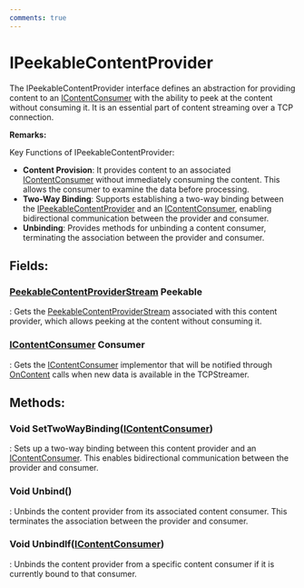 ```yaml
---
comments: true
---
```

# IPeekableContentProvider

The IPeekableContentProvider interface defines an abstraction for providing content to an [IContentConsumer](IContentConsumer.md) with the ability to peek at the content without consuming it. It is an essential part of content streaming over a TCP connection. 

**Remarks:**

Key Functions of IPeekableContentProvider: 

- **Content Provision**: It provides content to an associated [IContentConsumer](IContentConsumer.md) without immediately consuming the content. This allows the consumer to examine the data before processing. 
- **Two-Way Binding**: Supports establishing a two-way binding between the [IPeekableContentProvider]() and an [IContentConsumer](IContentConsumer.md), enabling bidirectional communication between the provider and consumer. 
- **Unbinding**: Provides methods for unbinding a content consumer, terminating the association between the provider and consumer. 



## **Fields**:
### **[PeekableContentProviderStream](../Streams/PeekableContentProviderStream.md) Peekable**
: Gets the [PeekableContentProviderStream](../Streams/PeekableContentProviderStream.md) associated with this content provider, which allows peeking at the content without consuming it. 
### **[IContentConsumer](IContentConsumer.md) Consumer**
: Gets the [IContentConsumer](IContentConsumer.md) implementor that will be notified through [OnContent](IContentConsumer.md#void-oncontent) calls when new data is available in the TCPStreamer. 
## **Methods**:

### Void SetTwoWayBinding([IContentConsumer](IContentConsumer.md))
: Sets up a two-way binding between this content provider and an [IContentConsumer](IContentConsumer.md). This enables bidirectional communication between the provider and consumer. 

### Void Unbind()
: Unbinds the content provider from its associated content consumer. This terminates the association between the provider and consumer. 

### Void UnbindIf([IContentConsumer](IContentConsumer.md))
: Unbinds the content provider from a specific content consumer if it is currently bound to that consumer. 